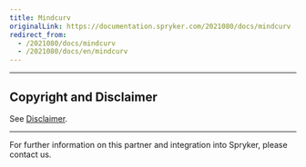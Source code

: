 ```yaml
---
title: Mindcurv
originalLink: https://documentation.spryker.com/2021080/docs/mindcurv
redirect_from:
  - /2021080/docs/mindcurv
  - /2021080/docs/en/mindcurv
---
```


---

## Copyright and Disclaimer

See [Disclaimer](https://github.com/spryker/spryker-documentation).

---
For further information on this partner and integration into Spryker, please contact us.

<div class="hubspot-form js-hubspot-form" data-portal-id="2770802" data-form-id="163e11fb-e833-4638-86ae-a2ca4b929a41" id="hubspot-1"></div>


